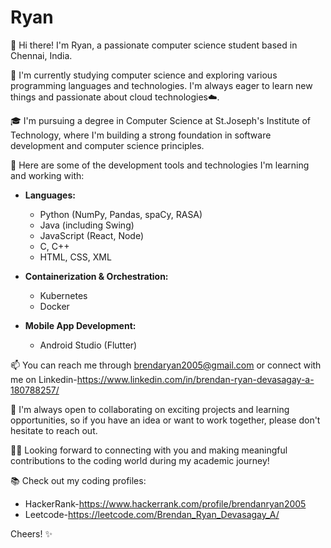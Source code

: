 # Ryan

👋 Hi there! I'm Ryan, a passionate computer science student based in Chennai, India.

🌱 I'm currently studying computer science and exploring various programming languages and technologies. I'm always eager to learn new things and passionate about cloud technologies☁️.

🎓 I'm pursuing a degree in Computer Science at St.Joseph's Institute of Technology, where I'm building a strong foundation in software development and computer science principles.

🚀 Here are some of the development tools and technologies I'm learning and working with:

- **Languages:**
  - Python (NumPy, Pandas, spaCy, RASA)
  - Java (including Swing)
  - JavaScript (React, Node)
  - C, C++
  - HTML, CSS, XML

- **Containerization & Orchestration:**
  - Kubernetes
  - Docker

- **Mobile App Development:**
  - Android Studio (Flutter)

📫 You can reach me through brendaryan2005@gmail.com or connect with me on Linkedin-https://www.linkedin.com/in/brendan-ryan-devasagay-a-180788257/

👯 I'm always open to collaborating on exciting projects and learning opportunities, so if you have an idea or want to work together, please don't hesitate to reach out.

👩‍💻 Looking forward to connecting with you and making meaningful contributions to the coding world during my academic journey!

📚 Check out my coding profiles:

- HackerRank-https://www.hackerrank.com/profile/brendanryan2005
- Leetcode-https://leetcode.com/Brendan_Ryan_Devasagay_A/

Cheers! ✨
